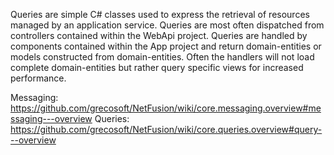 Queries are simple C# classes used to express the retrieval of resources managed by an application service.
Queries are most often dispatched from controllers contained within the WebApi project.  Queries are handled
by components contained within the App project and return domain-entities or models constructed from domain-entities.
Often the handlers will not load complete domain-entities but rather query specific views for increased performance.

Messaging:  https://github.com/grecosoft/NetFusion/wiki/core.messaging.overview#messaging---overview
Queries:    https://github.com/grecosoft/NetFusion/wiki/core.queries.overview#query---overview

